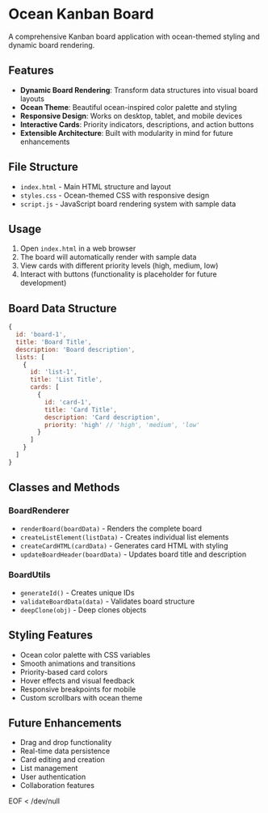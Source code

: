 # Ocean Kanban Board

A comprehensive Kanban board application with ocean-themed styling and dynamic board rendering.

## Features

- **Dynamic Board Rendering**: Transform data structures into visual board layouts
- **Ocean Theme**: Beautiful ocean-inspired color palette and styling
- **Responsive Design**: Works on desktop, tablet, and mobile devices
- **Interactive Cards**: Priority indicators, descriptions, and action buttons
- **Extensible Architecture**: Built with modularity in mind for future enhancements

## File Structure

- `index.html` - Main HTML structure and layout
- `styles.css` - Ocean-themed CSS with responsive design
- `script.js` - JavaScript board rendering system with sample data

## Usage

1. Open `index.html` in a web browser
2. The board will automatically render with sample data
3. View cards with different priority levels (high, medium, low)
4. Interact with buttons (functionality is placeholder for future development)

## Board Data Structure

```javascript
{
  id: 'board-1',
  title: 'Board Title',
  description: 'Board description',
  lists: [
    {
      id: 'list-1',
      title: 'List Title',
      cards: [
        {
          id: 'card-1',
          title: 'Card Title',
          description: 'Card description',
          priority: 'high' // 'high', 'medium', 'low'
        }
      ]
    }
  ]
}
```

## Classes and Methods

### BoardRenderer
- `renderBoard(boardData)` - Renders the complete board
- `createListElement(listData)` - Creates individual list elements
- `createCardHTML(cardData)` - Generates card HTML with styling
- `updateBoardHeader(boardData)` - Updates board title and description

### BoardUtils
- `generateId()` - Creates unique IDs
- `validateBoardData(data)` - Validates board structure
- `deepClone(obj)` - Deep clones objects

## Styling Features

- Ocean color palette with CSS variables
- Smooth animations and transitions
- Priority-based card colors
- Hover effects and visual feedback
- Responsive breakpoints for mobile
- Custom scrollbars with ocean theme

## Future Enhancements

- Drag and drop functionality
- Real-time data persistence
- Card editing and creation
- List management
- User authentication
- Collaboration features

EOF < /dev/null